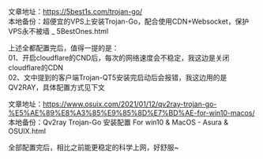 文章地址：https://5best1s.com/trojan-go/  
本地备份：超便宜的VPS上安装Trojan-Go，配合使用CDN+Websocket，保护VPS永不被墙 _ 5BestOnes.html  

上述全都配置完后，值得一提的是：  
01、开启cloudflare的CND后，每次的网络速度会不稳定，我这边是关闭cloudflare的CDN  
02、文中提到的客户端Trojan-QT5安装完启动后会报错，我这边用的是QV2RAY，具体配置方式见下文  

文章地址：https://www.osuix.com/2021/01/12/qv2ray-trojan-go-%E5%AE%89%E8%A3%85%E9%85%8D%E7%BD%AE-for-win10-macos/  
本地备份：Qv2ray Trojan-Go 安装配置 For win10 & MacOS - Asura & OSUIX.html  

全部配置完后，相比之前能更稳定的科学上网，好舒服~  